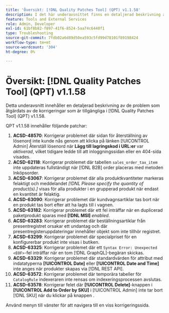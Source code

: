 ```yaml
---
title: 'Översikt: [!DNL Quality Patches Tool] (QPT) v1.1.58'
description: I det här underavsnittet finns en detaljerad beskrivning av de problem som åtgärdats av de korrigeringar som finns i  [!DNL Quality Patches Tool] (QPT) v1.1.58.
feature: Tools and External Services
role: Admin, Developer
exl-id: 61bf8b82-f897-41f6-8524-5aa74c6440f1
type: Troubleshooting
source-git-commit: 7fdb02a6d89d50ea593c5fd99d78101f89198424
workflow-type: tm+mt
source-wordcount: '304'
ht-degree: 0%

---
```


# Översikt: [!DNL Quality Patches Tool] (QPT) v1.1.58

Detta underavsnitt innehåller en detaljerad beskrivning av de problem som åtgärdats av de korrigeringar som är tillgängliga i [!DNL Quality Patches Tool] (QPT) v1.1.58.

QPT v1.1.58 innehåller följande patchar:

1. **ACSD-48570**: Korrigerar problemet där sidan för återställning av lösenord inte kunde nås genom att klicka på länken [!UICONTROL Admin] Återställ lösenord när **Lägg till lagringskod i URL:er** var *aktiverad*, vilket tidigare ledde till att inloggningssidan eller en 404-sida visades.
1. **ACSD-62118**: Korrigerar problemet där tabellen `sales_order_tax_item` inte uppdateras fullständigt när [!DNL B2B] order placeras med metoden Inköpsorder.
1. **ACSD-63067**: Korrigerar problemet där alla produktkvantiteter markeras felaktigt och meddelandet *[!DNL Please specify the quantity of product(s).]* visas för alla produkter i en grupperad produkt när endast en kvantitet är felaktig.
1. **ACSD-63090**: Korrigerar problemet där kundvagnsartiklar tas bort när en produkt tas bort efter att ha lagts till i vagnen.
1. **ACSD-63182**: Korrigerar problemet där ett fel inträffar när en duplicerad paketprodukt sparas med **[!DNL MSI]** *enabled*.
1. **ACSD-63283**: Korrigerar problemet där beställningsartiklar från presentregistret orsakar ett undantag och där presentregisteruppdateringar innehåller objekt som inte tillhör registret.
1. **ACSD-63299**: Korrigerar problemet där specialpriset för en konfigurerbar produkt inte visas i butiken.
1. **ACSD-63325**: Korrigerar problemet där ett `Syntax Error: Unexpected <EOF>`-fel inträffar när en tom [!DNL GraphQL]-begäran skickas.
1. **ACSD-63329**: Korrigerar problemet där standardvärden för attribut med indatatyperna **[!UICONTROL Date]** eller **[!UICONTROL Date and Time]** inte anges när produkter skapas via [!DNL REST API].
1. **ACSD-63572**: Korrigerar problemet där temporära tabeller för `CatalogRule` indexeraren inte rensas om indexeringsprocessen avslutas.
1. **ACSD-63578**: Korrigerar felet där **[!UICONTROL Delete]**-knappen i **[!UICONTROL Add to Order by SKU]** i [!UICONTROL Admin] inte tar bort [!DNL SKU] när du klickar på knappen .

Använd menyn till vänster för att navigera till en viss korrigeringssida.
